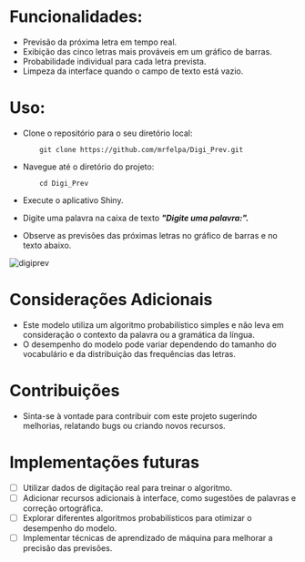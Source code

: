 # Funcionalidades:

- Previsão da próxima letra em tempo real.
- Exibição das cinco letras mais prováveis ​​em um gráfico de barras.
- Probabilidade individual para cada letra prevista.
- Limpeza da interface quando o campo de texto está vazio.

# Uso:

- Clone o repositório para o seu diretório local:

          git clone https://github.com/mrfelpa/Digi_Prev.git
  
- Navegue até o diretório do projeto:

          cd Digi_Prev
  
- Execute o aplicativo Shiny.
- Digite uma palavra na caixa de texto ***"Digite uma palavra:".***
- Observe as previsões das próximas letras no gráfico de barras e no texto abaixo.
  
![digiprev](https://github.com/mrfelpa/Digi_Prev/assets/65371336/60f65490-53fc-4ebb-b094-f1981b8fe954)

# Considerações Adicionais

- Este modelo utiliza um algoritmo probabilístico simples e não leva em consideração o contexto da palavra ou a gramática da língua.
- O desempenho do modelo pode variar dependendo do tamanho do vocabulário e da distribuição das frequências das letras.

# Contribuições

- Sinta-se à vontade para contribuir com este projeto sugerindo melhorias, relatando bugs ou criando novos recursos.

# Implementações futuras

- [ ] Utilizar dados de digitação real para treinar o algoritmo.
- [ ] Adicionar recursos adicionais à interface, como sugestões de palavras e correção ortográfica.
- [ ] Explorar diferentes algoritmos probabilísticos para otimizar o desempenho do modelo.
- [ ] Implementar técnicas de aprendizado de máquina para melhorar a precisão das previsões.
